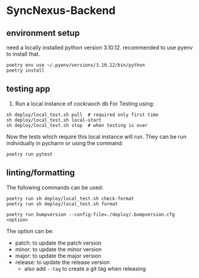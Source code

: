 # SyncNexus-Backend

## environment setup

need a locally installed python version 3.10.12. recommended to use pyenv to install that.

```shell
poetry env use ~/.pyenv/versions/3.10.12/bin/python
poetry install
```

## testing app

1. Run a local instance of cockraoch db For Testing using:

```shell
sh deploy/local_test.sh pull  # required only first time
sh deploy/local_test.sh local-start
sh deploy/local_test.sh stop  # when testing is over
```

Now the tests which require this local instance will run. They can be run individually in pycharm or using the command:
```shell
poetry run pytest
```

## linting/formatting
The following commands can be used:

```shell
poetry run sh deploy/local_test.sh check-format
poetry run sh deploy/local_test.sh format
```

```shell
poetry run bumpversion --config-file=./deploy/.bumpversion.cfg <option>
```
The option can be:
- patch: to update the patch version
- minor: to update the minor version
- major: to update the major version
- release: to update the release version
  - also add `--tag` to create a git tag when releasing